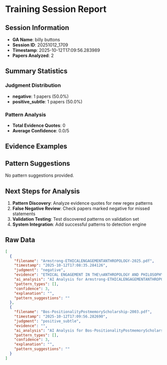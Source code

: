 # Training Session Report

## Session Information
- **GA Name**: billy buttons
- **Session ID**: 20251012_1709
- **Timestamp**: 2025-10-12T17:09:56.283989
- **Papers Analyzed**: 2

## Summary Statistics

### Judgment Distribution
- **negative**: 1 papers (50.0%)
- **positive_subtle**: 1 papers (50.0%)

### Pattern Analysis
- **Total Evidence Quotes**: 0
- **Average Confidence**: 0.0/5

## Evidence Examples

## Pattern Suggestions

No pattern suggestions provided.

## Next Steps for Analysis

1. **Pattern Discovery**: Analyze evidence quotes for new regex patterns
2. **False Negative Review**: Check papers marked negative for missed statements  
3. **Validation Testing**: Test discovered patterns on validation set
4. **System Integration**: Add successful patterns to detection engine

## Raw Data

```json
[
  {
    "filename": "Armstrong-ETHICALENGAGEMENTANTHROPOLOGY-2025.pdf",
    "timestamp": "2025-10-12T17:08:35.284126",
    "judgment": "negative",
    "evidence": "ETHICAL ENGAGEMENT IN THE\nANTHROPOLOGY AND PHILOSOPHY\nOF FOOD: COMMUNITY-\u200bBASED\nLEARNING ACROSS DISCIPLINES",
    "ai_analysis": "AI Analysis for Armstrong-ETHICALENGAGEMENTANTHROPOLOGY-2025.pdf\n\nConfidence Level: None (0.000)\nRecommendation: No positionality detected\nPatterns Detected: None\n\n\nNo specific evidence excerpts extracted. Consider manual review of the full paper.\n\n\nAI Recommendation:\nNo clear positionality detected. Recommend categorizing as No positionality statements.",
    "pattern_types": [],
    "confidence": 3,
    "explanation": "",
    "pattern_suggestions": ""
  },
  {
    "filename": "Bos-PositionalityPostmemoryScholarship-2003.pdf",
    "timestamp": "2025-10-12T17:09:56.282690",
    "judgment": "positive_subtle",
    "evidence": "",
    "ai_analysis": "AI Analysis for Bos-PositionalityPostmemoryScholarship-2003.pdf\n\nConfidence Level: Medium (0.500)\nRecommendation: Subtle/implicit positionality likely\nPatterns Detected: Positionality Term\n\n\nEvidence Excerpts Found: #1 - Positionality Term\nLikely Location: Body/Content\n\"Positionality\"\n\n\n#2 - Tail Positionality Term\nLikely Location: Body/Content\n\"Pascale Bos 73 Grossmann, Atina. \"Feminist Debates about Women and National Social ism.\" Gender and History 3.3 (Autumn 1991): 350-58. Hirsch, Marianne. Family Frames: Photography, Narrative, and Post...\"\n\n\n\nAI Recommendation:\nModerate evidence suggests subtle reflexivity. Recommend categorizing as Subtle/Implicit.",
    "pattern_types": [],
    "confidence": 3,
    "explanation": "",
    "pattern_suggestions": ""
  }
]
```
